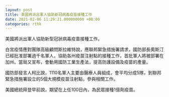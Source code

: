 ```yaml
---
layout: post
title: 美國將派出軍人協助新冠病毒疫苗接種工作
date: 2021-02-06 11:29:21.000000000 +08:00
categories: rthk
---
```


美國將派出軍人協助新型冠狀病毒疫苗接種工作。

白宮疫情應對團隊高級顧問斯拉維特說，應聯邦緊急措施署請求，國防部長奧斯汀已經批准部署過千名軍人，協助各州疫苗注射點的接種工作，首批軍人將被部署在加州。當局又宣布，會動用國防工業生產法，提高防護設備及疫苗的產量。

國防部發言人柯比說，1110名軍人主要由醫療人員組成，會平均分成5隊，到聯邦緊急措施署設立的5個大規模疫苗注射點，參與相關工作。

美國總統拜登早前說，期望在上任100日內，為民眾接種1億劑疫苗。
